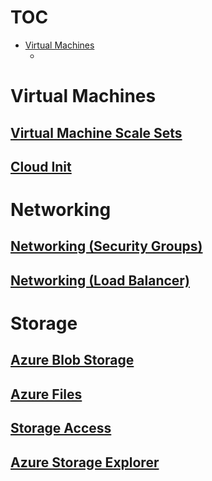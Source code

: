 # TOC

- [Virtual Machines](#virtual-machines)
  - []()

# Virtual Machines

## [Virtual Machine Scale Sets](https://docs.microsoft.com/en-us/azure/virtual-machine-scale-sets/)

## [Cloud Init](https://docs.microsoft.com/en-us/azure/virtual-machines/linux/using-cloud-init)

# Networking

## [Networking (Security Groups)](https://docs.microsoft.com/en-us/azure/virtual-network/security-overview)

## [Networking (Load Balancer)](https://docs.microsoft.com/en-us/azure/load-balancer/)

# Storage

## [Azure Blob Storage](https://docs.microsoft.com/en-us/azure/storage/blobs/storage-blobs-introduction)

## [Azure Files](https://docs.microsoft.com/en-us/azure/storage/files/storage-files-introduction)

## [Storage Access](https://docs.microsoft.com/en-us/azure/storage/common/storage-account-manage)

## [Azure Storage Explorer](https://azure.microsoft.com/en-us/features/storage-explorer/)
